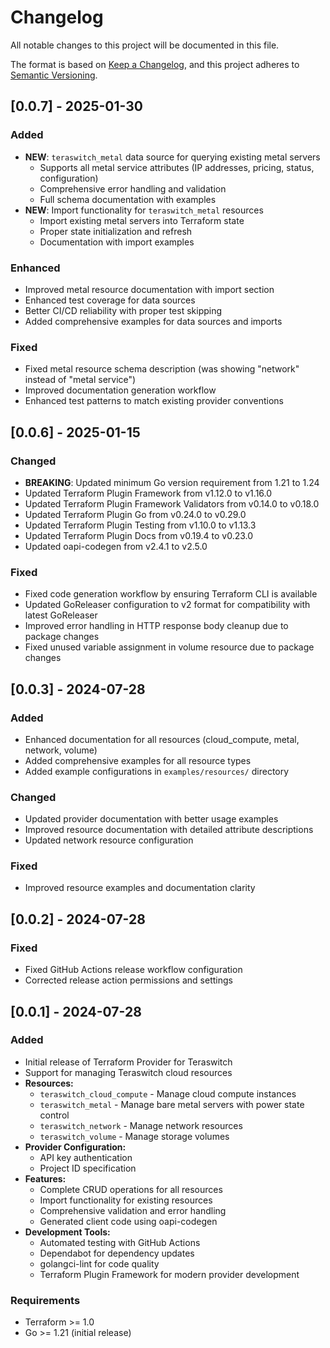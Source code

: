 # Changelog

All notable changes to this project will be documented in this file.

The format is based on [Keep a Changelog](https://keepachangelog.com/en/1.0.0/),
and this project adheres to [Semantic Versioning](https://semver.org/spec/v2.0.0.html).

## [0.0.7] - 2025-01-30

### Added

- **NEW**: `teraswitch_metal` data source for querying existing metal servers
  - Supports all metal service attributes (IP addresses, pricing, status, configuration)
  - Comprehensive error handling and validation
  - Full schema documentation with examples
- **NEW**: Import functionality for `teraswitch_metal` resources
  - Import existing metal servers into Terraform state
  - Proper state initialization and refresh
  - Documentation with import examples

### Enhanced

- Improved metal resource documentation with import section
- Enhanced test coverage for data sources
- Better CI/CD reliability with proper test skipping
- Added comprehensive examples for data sources and imports

### Fixed

- Fixed metal resource schema description (was showing "network" instead of "metal service")
- Improved documentation generation workflow
- Enhanced test patterns to match existing provider conventions

## [0.0.6] - 2025-01-15

### Changed

- **BREAKING**: Updated minimum Go version requirement from 1.21 to 1.24
- Updated Terraform Plugin Framework from v1.12.0 to v1.16.0
- Updated Terraform Plugin Framework Validators from v0.14.0 to v0.18.0
- Updated Terraform Plugin Go from v0.24.0 to v0.29.0
- Updated Terraform Plugin Testing from v1.10.0 to v1.13.3
- Updated Terraform Plugin Docs from v0.19.4 to v0.23.0
- Updated oapi-codegen from v2.4.1 to v2.5.0

### Fixed

- Fixed code generation workflow by ensuring Terraform CLI is available
- Updated GoReleaser configuration to v2 format for compatibility with latest GoReleaser
- Improved error handling in HTTP response body cleanup due to package changes
- Fixed unused variable assignment in volume resource due to package changes

## [0.0.3] - 2024-07-28

### Added

- Enhanced documentation for all resources (cloud_compute, metal, network, volume)
- Added comprehensive examples for all resource types
- Added example configurations in `examples/resources/` directory

### Changed

- Updated provider documentation with better usage examples
- Improved resource documentation with detailed attribute descriptions
- Updated network resource configuration

### Fixed

- Improved resource examples and documentation clarity

## [0.0.2] - 2024-07-28

### Fixed

- Fixed GitHub Actions release workflow configuration
- Corrected release action permissions and settings

## [0.0.1] - 2024-07-28

### Added

- Initial release of Terraform Provider for Teraswitch
- Support for managing Teraswitch cloud resources
- **Resources:**
  - `teraswitch_cloud_compute` - Manage cloud compute instances
  - `teraswitch_metal` - Manage bare metal servers with power state control
  - `teraswitch_network` - Manage network resources
  - `teraswitch_volume` - Manage storage volumes
- **Provider Configuration:**
  - API key authentication
  - Project ID specification
- **Features:**
  - Complete CRUD operations for all resources
  - Import functionality for existing resources
  - Comprehensive validation and error handling
  - Generated client code using oapi-codegen
- **Development Tools:**
  - Automated testing with GitHub Actions
  - Dependabot for dependency updates
  - golangci-lint for code quality
  - Terraform Plugin Framework for modern provider development

### Requirements

- Terraform >= 1.0
- Go >= 1.21 (initial release)
